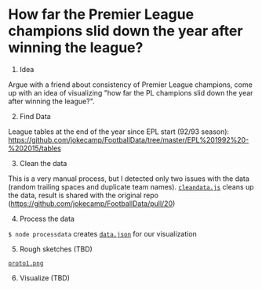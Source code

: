 # How far the Premier League champions slid down the year after winning the league?


1. Idea

Argue with a friend about consistency of Premier League champions, come up with an idea of visualizing "how far the PL champions slid down the year after winning the league?".

2. Find Data

League tables at the end of the year since EPL start (92/93 season): https://github.com/jokecamp/FootballData/tree/master/EPL%201992%20-%202015/tables

3. Clean the data

This is a very manual process, but I detected only two issues with the data (random trailing spaces and duplicate team names). [`cleandata.js`](cleandata.js) cleans up the data, result is shared with the original repo (https://github.com/jokecamp/FootballData/pull/20)

4. Process the data

`$ node processdata` creates [`data.json`](data.json) for our visualization

5. Rough sketches (TBD)

[`proto1.png`](proto1.png)

6. Visualize (TBD)
